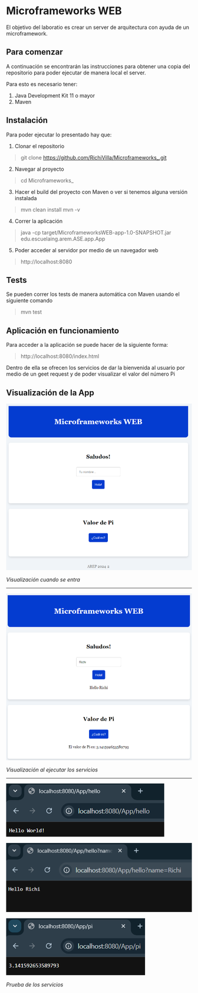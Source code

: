 __<h1>Microframeworks WEB</h1>__
El objetivo del laboratio es crear un server de arquitectura con ayuda de un microframework.

<h2>Para comenzar</h2>
A continuación se encontrarán las instrucciones para obtener una copia del repositorio para poder ejecutar de manera local el server.

Para esto es necesario tener:
 1. Java Development Kit 11 o mayor
 2. Maven

__<h2> Instalación </h2>__
Para poder ejecutar lo presentado hay que:
1. Clonar el repositorio
> git clone https://github.com/RichiVilla/Microframeworks_.git
2. Navegar al proyecto
> cd Microframeworks_
3. Hacer el build del proyecto con Maven o ver si tenemos alguna versión instalada
> mvn clean install
> mvn -v
4. Correr la aplicación
> java -cp target/MicroframeworksWEB-app-1.0-SNAPSHOT.jar edu.escuelaing.arem.ASE.app.App
5. Poder acceder al servidor por medio de un navegador web
> http://localhost:8080

__<h2> Tests </h2>__
Se pueden correr los tests de manera automática con Maven usando el siguiente comando
> mvn test

__<h2> Aplicación en funcionamiento </h2>__
Para acceder a la aplicación se puede hacer de la siguiente forma:
>http://localhost:8080/index.html

Dentro de ella se ofrecen los servicios de dar la bienvenida al usuario por medio de un geet request y de poder visualizar el valor del número Pi

__<h2> Visualización de la App </h2>__

![img_2.png](images/img_2.png)

*Visualización cuando se entra*

--------------

![img_1.png](images/img_1.png)

*Visualización al ejecutar los servicios*

--------------


![img_3.png](images/img_3.png)

![img_4.png](images/img_4.png)

![img_5.png](images/img_5.png)

*Prueba de los servicios*
